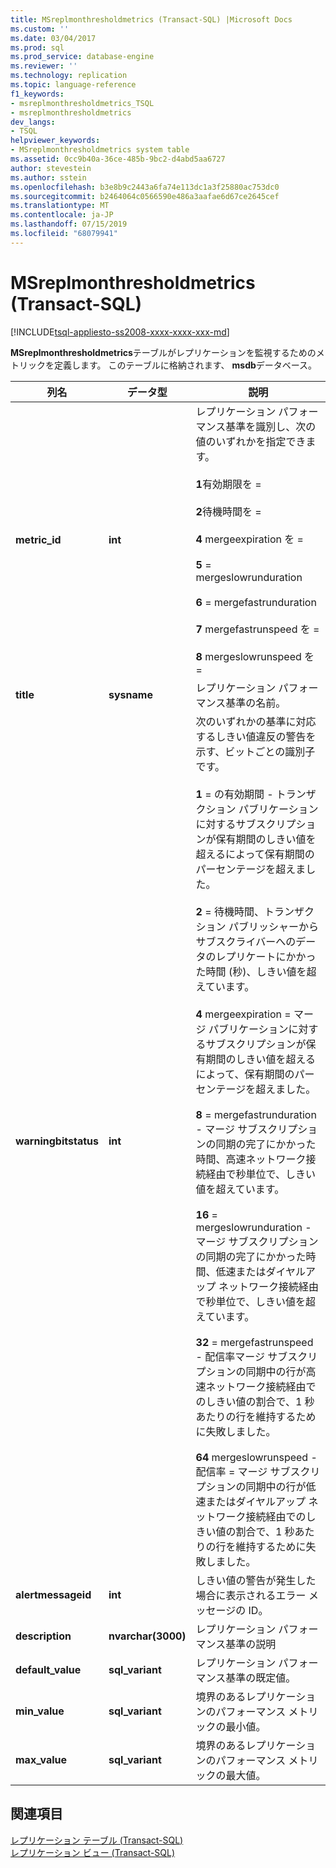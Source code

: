 ```yaml
---
title: MSreplmonthresholdmetrics (Transact-SQL) |Microsoft Docs
ms.custom: ''
ms.date: 03/04/2017
ms.prod: sql
ms.prod_service: database-engine
ms.reviewer: ''
ms.technology: replication
ms.topic: language-reference
f1_keywords:
- msreplmonthresholdmetrics_TSQL
- msreplmonthresholdmetrics
dev_langs:
- TSQL
helpviewer_keywords:
- MSreplmonthresholdmetrics system table
ms.assetid: 0cc9b40a-36ce-485b-9bc2-d4abd5aa6727
author: stevestein
ms.author: sstein
ms.openlocfilehash: b3e8b9c2443a6fa74e113dc1a3f25880ac753dc0
ms.sourcegitcommit: b2464064c0566590e486a3aafae6d67ce2645cef
ms.translationtype: MT
ms.contentlocale: ja-JP
ms.lasthandoff: 07/15/2019
ms.locfileid: "68079941"
---
```

# <a name="msreplmonthresholdmetrics-transact-sql"></a>MSreplmonthresholdmetrics (Transact-SQL)
[!INCLUDE[tsql-appliesto-ss2008-xxxx-xxxx-xxx-md](../../includes/tsql-appliesto-ss2008-xxxx-xxxx-xxx-md.md)]

  **MSreplmonthresholdmetrics**テーブルがレプリケーションを監視するためのメトリックを定義します。 このテーブルに格納されます、 **msdb**データベース。  
  
|列名|データ型|説明|  
|-----------------|---------------|-----------------|  
|**metric_id**|**int**|レプリケーション パフォーマンス基準を識別し、次の値のいずれかを指定できます。<br /><br /> **1**有効期限を =<br /><br /> **2**待機時間を =<br /><br /> **4** mergeexpiration を =<br /><br /> **5** = mergeslowrunduration<br /><br /> **6** = mergefastrunduration<br /><br /> **7** mergefastrunspeed を =<br /><br /> **8** mergeslowrunspeed を =|  
|**title**|**sysname**|レプリケーション パフォーマンス基準の名前。|  
|**warningbitstatus**|**int**|次のいずれかの基準に対応するしきい値違反の警告を示す、ビットごとの識別子です。<br /><br /> **1** = の有効期間 - トランザクション パブリケーションに対するサブスクリプションが保有期間のしきい値を超えるによって保有期間のパーセンテージを超えました。<br /><br /> **2** = 待機時間、トランザクション パブリッシャーからサブスクライバーへのデータのレプリケートにかかった時間 (秒)、しきい値を超えています。<br /><br /> **4** mergeexpiration = マージ パブリケーションに対するサブスクリプションが保有期間のしきい値を超えるによって、保有期間のパーセンテージを超えました。<br /><br /> **8** = mergefastrunduration - マージ サブスクリプションの同期の完了にかかった時間、高速ネットワーク接続経由で秒単位で、しきい値を超えています。<br /><br /> **16** = mergeslowrunduration - マージ サブスクリプションの同期の完了にかかった時間、低速またはダイヤルアップ ネットワーク接続経由で秒単位で、しきい値を超えています。<br /><br /> **32** = mergefastrunspeed - 配信率マージ サブスクリプションの同期中の行が高速ネットワーク接続経由でのしきい値の割合で、1 秒あたりの行を維持するために失敗しました。<br /><br /> **64** mergeslowrunspeed - 配信率 = マージ サブスクリプションの同期中の行が低速またはダイヤルアップ ネットワーク接続経由でのしきい値の割合で、1 秒あたりの行を維持するために失敗しました。|  
|**alertmessageid**|**int**|しきい値の警告が発生した場合に表示されるエラー メッセージの ID。|  
|**description**|**nvarchar(3000)**|レプリケーション パフォーマンス基準の説明|  
|**default_value**|**sql_variant**|レプリケーション パフォーマンス基準の既定値。|  
|**min_value**|**sql_variant**|境界のあるレプリケーションのパフォーマンス メトリックの最小値。|  
|**max_value**|**sql_variant**|境界のあるレプリケーションのパフォーマンス メトリックの最大値。|  
  
## <a name="see-also"></a>関連項目  
 [レプリケーション テーブル &#40;Transact-SQL&#41;](../../relational-databases/system-tables/replication-tables-transact-sql.md)   
 [レプリケーション ビュー &#40;Transact-SQL&#41;](../../relational-databases/system-views/replication-views-transact-sql.md)  
  
  
